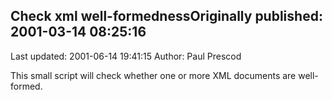 ## Check xml well-formednessOriginally published: 2001-03-14 08:25:16 
Last updated: 2001-06-14 19:41:15 
Author: Paul Prescod 
 
This small script will check whether one or more XML documents are well-formed.